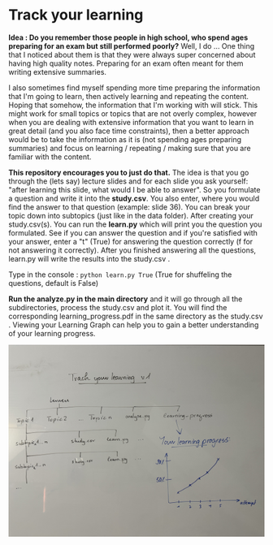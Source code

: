 # Track your learning

**Idea : Do you remember those people in high school, who spend ages preparing for an exam but still performed poorly?** Well, I do ... One thing that I noticed about them is that they were always super concerned about having high quality notes. Preparing for an exam often meant for them writing extensive summaries.  

I also sometimes find myself spending more time preparing the information that I'm going to learn, then actively learning and repeating the content. Hoping that somehow, the information that I'm working with will stick. This might work for small topics or topics that are not overly complex, however when you are dealing with extensive information that you want to learn in great detail (and you also face time constraints), then a better approach would be to take the information as it is (not spending ages preparing summaries) and focus on learning / repeating / making sure that you are familiar with the content.

**This repository encourages you to just do that.** The idea is that you go through the (lets say) lecture slides and for each slide you ask yourself: "after learning this slide, what would I be able to answer". So you formulate a question and write it into the **study.csv**. You also enter, where you would find the answer to that question (example: slide 36). You can break your topic down into subtopics (just like in the data folder). After creating your study.csv(s). You can run the **learn.py** which will print you the question you formulated. See if you can answer the question and if you're satisfied with your answer, enter a "t" (True) for answering the question correctly (f for not answering it correctly). After you finished answering all the questions, learn.py will write the results into the study.csv . 

Type in the console : `python learn.py True` (True for shuffeling the questions, default is False)

**Run the analyze.py in the main directory** and it will go through all the subdirectories, process the study.csv and plot it. You will find the corresponding learning_progress.pdf in the same directory as the study.csv . Viewing your Learning Graph can help you to gain a better understanding of your learning progress. 

<img src="img/idea.JPG">